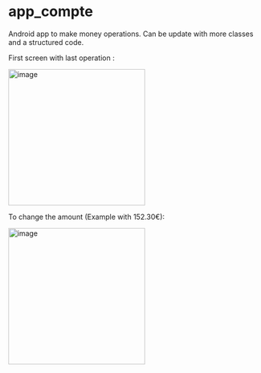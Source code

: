 # app_compte
Android app to make money operations.
Can be update with more classes and a structured code.


First screen with last operation :

<img width="272" alt="image" src="https://user-images.githubusercontent.com/80546510/157630247-fb94783c-039f-4d74-9701-d1cd6255088b.png">


To change the amount (Example with 152.30€):

<img width="272" alt="image" src="https://user-images.githubusercontent.com/80546510/157630610-f9432f01-2fd1-49ec-bffc-ec1d88cc12a6.png">
